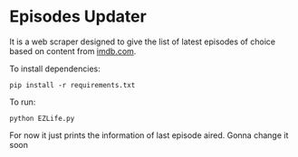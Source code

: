 # Episodes Updater

It is a web scraper designed to give the list of latest episodes of choice based on content from <a href="https://www.imdb.com/">imdb.com</a>.

To install dependencies:

```
pip install -r requirements.txt
```
To run:

```
python EZLife.py
```

For now it just prints the information of last episode aired. 
Gonna change it soon
